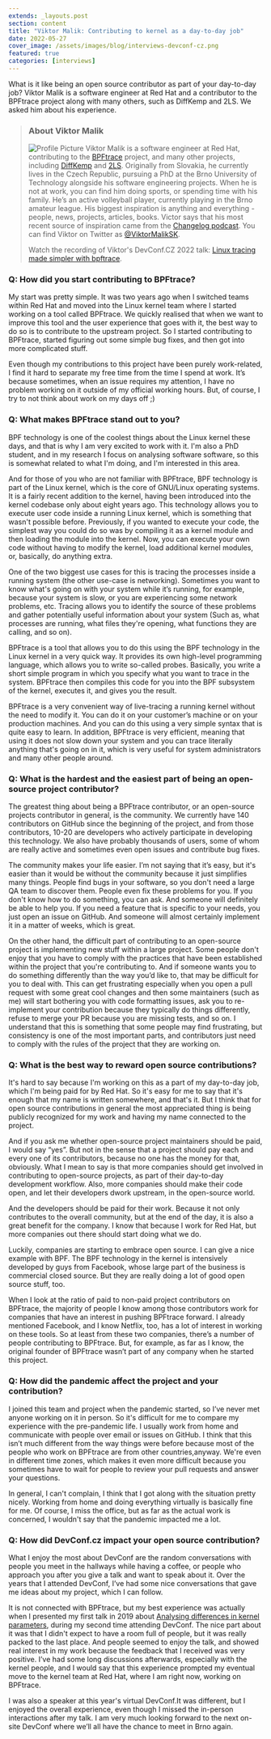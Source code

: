 ```yaml
---
extends: _layouts.post
section: content
title: "Viktor Malik: Contributing to kernel as a day-to-day job"
date: 2022-05-27
cover_image: /assets/images/blog/interviews-devconf-cz.png
featured: true
categories: [interviews]
---
```


What is it like being an open source contributor as part of your day-to-day job? Viktor Malik is a software engineer at Red Hat and a contributor to the BPFtrace project along with many others, such as DiffKemp and 2LS. We asked him about his experience.

> ### **About Viktor Malik**
>
> ![Profile Picture](/assets/images/blog/interviews/vmalik.jpg) Viktor Malik is a software engineer at Red Hat, contributing to the [BPFtrace](https://bpftrace.org/) project, and many other projects, including [DiffKemp](https://github.com/viktormalik/diffkemp) and [2LS](https://github.com/diffblue/2ls). Originally from Slovakia, he currently lives in the Czech Republic, pursuing a PhD  at the Brno University of Technology alongside his software engineering projects. When he is not at work, you can find him doing sports, or spending time with his family. He’s an active volleyball player, currently playing in the Brno amateur league. His biggest inspiration is anything and everything - people, news, projects, articles, books. Victor says that his most recent source of inspiration came from the [Changelog podcast](https://changelog.com/podcast). You can find Viktor on  Twitter as [@ViktorMalikSK](https://twitter.com/ViktorMalikSK). 
>
> Watch the recording of Viktor's DevConf.CZ 2022 talk: [Linux tracing made simpler with bpftrace](https://youtu.be/gSxntAO2Iys).

### Q: How did you start contributing to BPFtrace?

My start was pretty simple. It was two years ago when I switched teams within Red Hat and moved into the Linux kernel team where I started working on a tool called BPFtrace. We quickly realised that when we want to improve this tool and the user experience that goes with it, the best way to do so is to contribute to the upstream project. So I started contributing to BPFtrace, started figuring out some simple bug fixes, and then got into more complicated stuff.

Even though my contributions to this project have been purely work-related,  I find it hard to separate my free time from the time I spend at work. It’s because sometimes, when an issue  requires my attention, I have no problem working on it outside of my official working hours. But, of course, I try to not think about work on my days off ;)

### Q: What makes BPFtrace stand out to you?

BPF technology is one of the coolest things about the Linux kernel these days, and that is why I am very excited to work with it. I'm also a PhD student, and in my research I focus on analysing software software, so this is somewhat related to what I'm doing, and I'm interested in this area.

And for those of you who are not familiar with BPFtrace, BPF technology is part of the Linux kernel, which is the core of GNU/Linux operating systems. It is a fairly recent addition to the kernel, having been introduced into the kernel codebase only about eight years ago. This technology allows you to execute user code inside a running Linux kernel, which is something that wasn't possible before. Previously, if you wanted to execute your code, the simplest way you could do so was by compiling it as a kernel module and then loading the module into the kernel. Now, you can execute your own code without having to modify the kernel, load additional kernel modules, or, basically, do anything extra.

One of the two biggest use cases for this is tracing the processes inside a running system (the other use-case is networking). Sometimes you want to know what's going on with your system while it’s running, for example, because your system is slow, or you are experiencing some network problems, etc. Tracing allows you to identify the source of these problems and  gather potentially useful information about your system (Such as, what processes are running, what files they're opening, what functions they are calling, and so on).

BPFtrace is a tool that allows you to do this using the BPF technology in the Linux kernel in a very quick way. It provides its own high-level programming language, which allows you to write so-called probes. Basically, you write a short simple program in which you specify what you want to trace in the system. BPFtrace then compiles this code for you into the BPF subsystem of the kernel, executes it, and gives you the result.

BPFtrace is a very convenient way of live-tracing a running kernel without the need to modify it. You can do it on your customer’s machine or on your production machines. And you can do this using a very simple syntax that is quite easy to learn. In addition, BPFtrace is very efficient, meaning that using it does not slow down your system and you can trace literally anything that's going on in it, which is very useful for system administrators and many other people around.

### Q: What is the hardest and the easiest part of being an open-source project contributor?

The greatest thing about being a BPFtrace contributor, or an open-source projects contributor in general, is the community. We currently have 140 contributors on GitHub since the beginning of the project, and from those contributors, 10-20 are developers who actively participate in developing this technology. We also have probably thousands of users, some of whom are really active  and sometimes even open issues and contribute bug fixes.

The community makes your life easier. I’m not saying that it’s easy, but it's easier than it would be without the community because it just simplifies many things. People find bugs in your software, so you don't need  a large QA team to discover them. People even fix these problems for you. If you don't know how to do something, you can ask. And someone will definitely be able to help you. If you need a feature that is specific to your needs, you just open an issue on GitHub. And someone will almost certainly  implement it in a matter of weeks, which is great.

On the other hand, the difficult part of contributing to an open-source project is implementing new stuff within a large project. Some people don't enjoy that you have to comply with the practices that have been established within the project that you're contributing to. And if someone wants you to do something differently than the way you’d like to, that may be difficult for you to deal with. This can get frustrating especially when you open a pull request with some great cool changes and then some maintainers (such as me) will start bothering you with code formatting issues, ask you to  re-implement your contribution because they typically  do things differently, refuse to merge your PR because you are missing tests, and so on. I understand that this is something that some people may find frustrating, but consistency is one of the most important parts, and contributors just need to comply with the rules of the project that they are working on.

### Q: What is the best way to reward open source contributions?

It's hard to say because I'm working on this as a part of my day-to-day job, which I'm being paid for by Red Hat. So it's easy for me to say that it's enough that my name is written somewhere, and that's it. But I think that for open source contributions in general the most appreciated thing is being publicly recognized for my work and having my name connected to the project. 

And if you ask me whether open-source project maintainers should be paid, I would say “yes”. But not in the sense that a project should pay each and every one of its contributors, because no one has the money for that, obviously. What I mean to say is that more companies should get involved in contributing to open-source projects, as part of their day-to-day development workflow. Also, more companies should make their code open, and let their developers dwork upstream, in the open-source world.

And the developers should be paid for their work. Because it not only contributes to the overall community, but at the end of the day, it is also a great benefit for the company. I know that because I work for Red Hat, but more companies out there should start doing what we do.

Luckily, companies are starting to embrace open source. I can give a nice example with BPF. The BPF technology in the kernel is intensively developed by guys from Facebook, whose large part of the business is commercial closed source. But they are really doing a lot of good open source stuff, too.

When I look at the ratio of paid to non-paid project contributors on BPFtrace, the majority of people I know among those contributors work for  companies that have an interest in pushing BPFtrace forward. I already mentioned Facebook, and I know Netflix, too, has a lot of interest in working on these tools. So at least from these two companies, there’s a number of people contributing to BPFtrace. But, for example, as far as I know, the original founder of BPFtrace wasn’t part of any company when he started this project.

### Q: How did the pandemic affect the project and your contribution?

I joined this team and project when the pandemic started, so I’ve never met anyone working on it in person. So  it's difficult for me to compare my experience with the pre-pandemic life. I usually work from home and communicate with people over email or issues on GitHub. I think that this isn’t much different from the way things were before because most of the people who work on BPFtrace are from other countries,anyway. We're even in different time zones, which makes it even more difficult because you sometimes have to wait for people to review your pull requests and answer your questions.

In general, I can't complain, I think that I got along with the situation pretty nicely. Working from home and doing everything virtually is basically fine for me. Of course, I miss the office, but as far as  the actual work is concerned, I wouldn't say that the pandemic impacted me a lot.

### Q: How did DevConf.cz impact your open source contribution?

What I enjoy the most about DevConf are the random conversations with people you meet in the hallways while having a coffee, or people who approach you after you give a talk and want to speak about it. Over the years that I attended DevConf, I’ve had some nice conversations that gave me ideas about my project, which I can follow.

It is not connected with BPFtrace, but my best experience was actually when I presented my first talk in 2019 about [Analysing differences in kernel parameters](https://www.youtube.com/watch?v=PUZSaLf9exg), during my second time attending DevConf. The nice part about it was that I didn't expect to have a room full of people, but it was really packed to the last place. And people seemed to enjoy the talk, and showed real interest in my work because the feedback that I received was very positive. I’ve had some long discussions afterwards, especially with the kernel people, and I would say that this experience prompted my eventual move to the kernel team at Red Hat, where I am right now, working on BPFtrace.

I was also a speaker at this year's virtual DevConf.It was different, but I enjoyed the overall experience, even though I missed the in-person interactions after my talk. I am very much looking forward to the next on-site DevConf where we’ll all have the chance to meet in Brno again.
